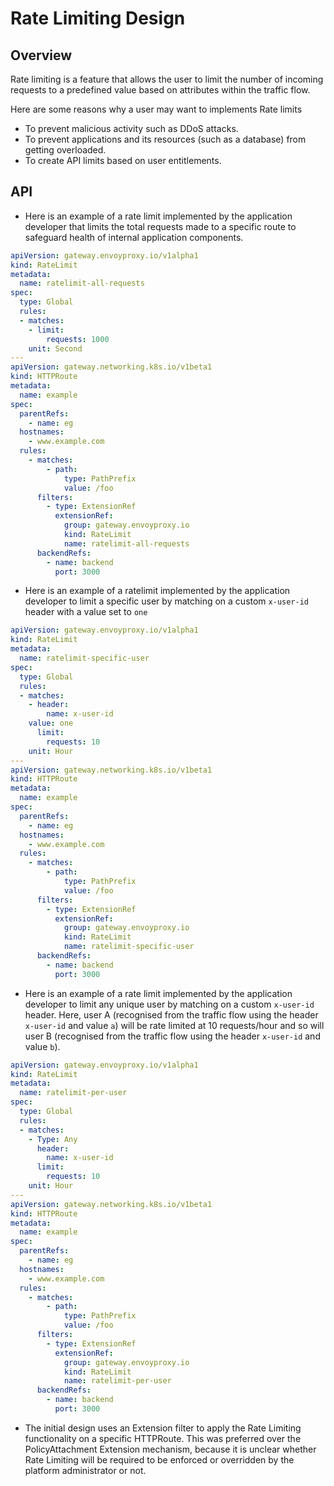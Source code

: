 # Rate Limiting Design

## Overview

Rate limiting is a feature that allows the user to limit the number of incoming requests
to a predefined value based on attributes within the traffic flow.

Here are some reasons why a user may want to implements Rate limits

* To prevent malicious activity such as DDoS attacks.
* To prevent applications and its resources (such as a database) from getting overloaded.
* To create API limits based on user entitlements.

## API

* Here is an example of a rate limit implemented by the application developer that limits the total requests made
to a specific route to safeguard health of internal application components.

```yaml
apiVersion: gateway.envoyproxy.io/v1alpha1
kind: RateLimit
metadata:
  name: ratelimit-all-requests
spec:
  type: Global
  rules:
  - matches:
    - limit:
        requests: 1000
	unit: Second
---
apiVersion: gateway.networking.k8s.io/v1beta1
kind: HTTPRoute
metadata:
  name: example
spec:
  parentRefs:
    - name: eg
  hostnames:
    - www.example.com
  rules:
    - matches:
        - path:
            type: PathPrefix
            value: /foo
      filters:
        - type: ExtensionRef
          extensionRef:
            group: gateway.envoyproxy.io
            kind: RateLimit
            name: ratelimit-all-requests
      backendRefs:
        - name: backend
          port: 3000
```

* Here is an example of a ratelimit implemented by the application developer to limit a specific user
by matching on a custom `x-user-id` header with a value set to `one`

```yaml
apiVersion: gateway.envoyproxy.io/v1alpha1
kind: RateLimit
metadata:
  name: ratelimit-specific-user
spec:
  type: Global
  rules:
  - matches:
    - header:
        name: x-user-id
	value: one
      limit:
        requests: 10
	unit: Hour
---
apiVersion: gateway.networking.k8s.io/v1beta1
kind: HTTPRoute
metadata:
  name: example
spec:
  parentRefs:
    - name: eg
  hostnames:
    - www.example.com
  rules:
    - matches:
        - path:
            type: PathPrefix
            value: /foo
      filters:
        - type: ExtensionRef
          extensionRef:
            group: gateway.envoyproxy.io
            kind: RateLimit
            name: ratelimit-specific-user
      backendRefs:
        - name: backend
          port: 3000
```

* Here is an example of a rate limit implemented by the application developer to limit any unique user
by matching on a custom `x-user-id` header. Here, user A (recognised from the traffic flow using the header
`x-user-id` and value `a`) will be rate limited at 10 requests/hour and so will user B 
(recognised from the traffic flow using the header `x-user-id` and value `b`).

```yaml
apiVersion: gateway.envoyproxy.io/v1alpha1
kind: RateLimit
metadata:
  name: ratelimit-per-user
spec:
  type: Global
  rules:
  - matches:
    - Type: Any
      header:
        name: x-user-id
      limit:
        requests: 10
	unit: Hour
---
apiVersion: gateway.networking.k8s.io/v1beta1
kind: HTTPRoute
metadata:
  name: example
spec:
  parentRefs:
    - name: eg
  hostnames:
    - www.example.com
  rules:
    - matches:
        - path:
            type: PathPrefix
            value: /foo
      filters:
        - type: ExtensionRef
          extensionRef:
            group: gateway.envoyproxy.io
            kind: RateLimit
            name: ratelimit-per-user 
      backendRefs:
        - name: backend
          port: 3000
```

* The initial design uses an Extension filter to apply the Rate Limiting functionality on a specific HTTPRoute.
This was preferred over the PolicyAttachment Extension mechanism, because it is unclear whether Rate Limiting
will be required to be enforced or overridden by the platform administrator or not.

